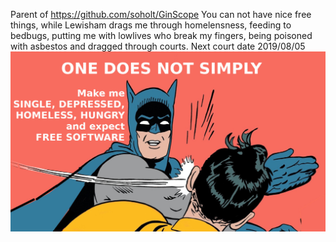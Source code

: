 Parent of https://github.com/soholt/GinScope
You can not have nice free things, while Lewisham drags me through homelensness, feeding to bedbugs, putting me with lowlives who break my fingers, being poisoned with asbestos and dragged through courts. Next court date 2019/08/05
![license](https://github.com/soholt/GinLab/blob/master/Batman-Slap.jpg)

